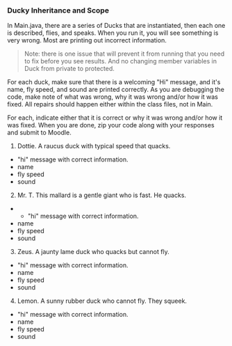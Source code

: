 ### Ducky Inheritance and Scope

In Main.java, there are a series of Ducks that are instantiated, then each one is described, flies, and speaks. When you run it, you will see something is very wrong. Most are printing out incorrect information. 

> Note: there is one issue that will prevent it from running that you need to fix before you see results. And no changing member variables in Duck from private to protected.

For each duck, make sure that there is a welcoming "Hi" message, and it's name, fly speed, and sound are printed correctly. As you are debugging the code, make note of what was wrong, why it was wrong and/or how it was fixed. All repairs should happen either within the class files, not in Main.

For each, indicate either that it is correct or why it was wrong and/or how it was fixed. When you are done, zip your code along with your responses and submit to Moodle.

1. Dottie. A raucus duck with typical speed that quacks.
- "hi" message with correct information.
- name
- fly speed
- sound

2. Mr. T. This mallard is a gentle giant who is fast. He quacks.
- - "hi" message with correct information.
- name
- fly speed
- sound

3. Zeus. A jaunty lame duck who quacks but cannot fly.
- "hi" message with correct information.
- name
- fly speed
- sound

4. Lemon. A sunny rubber duck who cannot fly. They squeek.
- "hi" message with correct information.
- name
- fly speed
- sound
